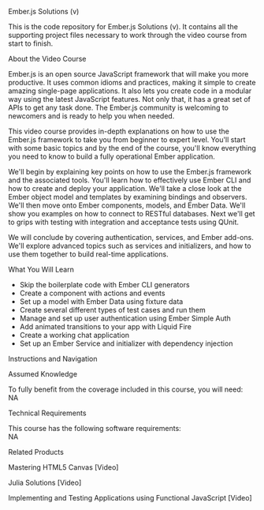 Ember.js Solutions (v)

This is the code repository for Ember.js Solutions (v). It contains all the supporting project files necessary to work through the video course from start to finish.

About the Video Course

Ember.js is an open source JavaScript framework that will make you more productive. It uses common idioms and practices, making it simple to create amazing single-page applications. It also lets you create code in a modular way using the latest JavaScript features. Not only that, it has a great set of APIs to get any task done. The Ember.js community is welcoming to newcomers and is ready to help you when needed.

This video course provides in-depth explanations on how to use the Ember.js framework to take you from beginner to expert level. You'll start with some basic topics and by the end of the course, you'll know everything you need to know to build a fully operational Ember application.

We'll begin by explaining key points on how to use the Ember.js framework and the associated tools. You'll learn how to effectively use Ember CLI and how to create and deploy your application. We'll take a close look at the Ember object model and templates by examining bindings and observers. We'll then move onto Ember components, models, and Ember Data. We'll show you examples on how to connect to RESTful databases. Next we'll get to grips with testing with integration and acceptance tests using QUnit.

We will conclude by covering authentication, services, and Ember add-ons. We'll explore advanced topics such as services and initializers, and how to use them together to build real-time applications.

What You Will Learn

<DIV class=book-info-will-learn-text> <UL> <LI>Skip the boilerplate code with Ember CLI generators <LI>Create a component with actions and events <LI>Set up a model with Ember Data using fixture data <LI>Create several different types of test cases and run them <LI>Manage and set up user authentication using Ember Simple Auth <LI>Add animated transitions to your app with Liquid Fire <LI>Create a working chat application <LI>Set up an Ember Service and initializer with dependency injection </LI></UL></DIV>
Instructions and Navigation

Assumed Knowledge

To fully benefit from the coverage included in this course, you will need:<br/> NA

Technical Requirements

This course has the following software requirements:<br/> NA

Related Products

Mastering HTML5 Canvas [Video]

Julia Solutions [Video]

Implementing and Testing Applications using Functional JavaScript [Video]

